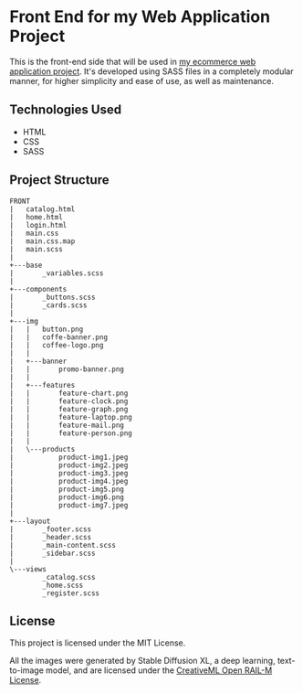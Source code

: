 # Front End for my Web Application Project

This is the front-end side that will be used in [my ecommerce web application project](https://github.com/amunlozb/products_crud/).
It's developed using SASS files in a completely modular manner, for higher simplicity and ease of use, as well as maintenance.

## Technologies Used

- HTML
- CSS
- SASS

## Project Structure

```plaintext
FRONT
|   catalog.html
|   home.html
|   login.html
|   main.css
|   main.css.map
|   main.scss
|
+---base
|       _variables.scss
|
+---components
|       _buttons.scss
|       _cards.scss
|
+---img
|   |   button.png
|   |   coffe-banner.png
|   |   coffee-logo.png
|   |
|   +---banner
|   |       promo-banner.png
|   |
|   +---features
|   |       feature-chart.png
|   |       feature-clock.png
|   |       feature-graph.png
|   |       feature-laptop.png
|   |       feature-mail.png
|   |       feature-person.png
|   |
|   \---products
|           product-img1.jpeg
|           product-img2.jpeg
|           product-img3.jpeg
|           product-img4.jpeg
|           product-img5.png
|           product-img6.png
|           product-img7.jpeg
|
+---layout
|       _footer.scss
|       _header.scss
|       _main-content.scss
|       _sidebar.scss
|
\---views
        _catalog.scss
        _home.scss
        _register.scss
```

## License

This project is licensed under the MIT License.

All the images were generated by Stable Diffusion XL, a deep learning, text-to-image model, and are licensed under the [CreativeML Open RAIL-M License](https://huggingface.co/spaces/CompVis/stable-diffusion-license).
